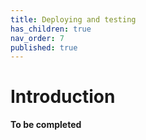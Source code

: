 ```yaml
---
title: Deploying and testing
has_children: true
nav_order: 7
published: true
---
```


# Introduction

**To be completed**